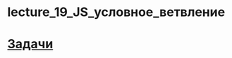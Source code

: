 # lecture_19_JS_условное_ветвление  

#  [Задачи ](https://github.com/schoolteacherMP/lecture_19_JS/blob/main/tasks.md)  
